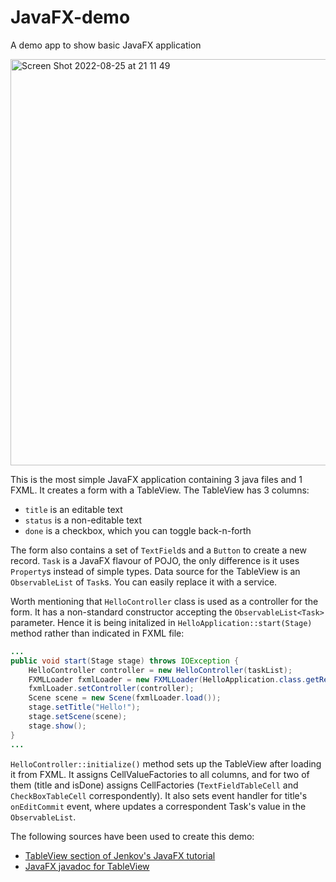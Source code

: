 # JavaFX-demo
A demo app to show basic JavaFX application

<img width="650" alt="Screen Shot 2022-08-25 at 21 11 49" src="https://user-images.githubusercontent.com/1935211/186748969-8559b673-1883-49bf-9204-c075f60814da.png">

This is the most simple JavaFX application containing 3 java files and 1 FXML.
It creates a form with a TableView.
The TableView has 3 columns:
* `title` is an editable text
* `status` is a non-editable text
* `done` is a checkbox, which you can toggle back-n-forth

The form also contains a set of `TextField`s and a `Button` to create a new record.
`Task` is a JavaFX flavour of POJO, the only difference is it uses `Property`s instead of simple types.
Data source for the TableView is an `ObservableList` of `Task`s.
You can easily replace it with a service.

Worth mentioning that `HelloController` class is used as a controller for the form.
It has a non-standard constructor accepting the `ObservableList<Task>` parameter.
Hence it is being initalized in `HelloApplication::start(Stage)` method rather than indicated in FXML file:
```HelloApplication.java
...
public void start(Stage stage) throws IOException {
    HelloController controller = new HelloController(taskList);
    FXMLLoader fxmlLoader = new FXMLLoader(HelloApplication.class.getResource("hello-view.fxml"));
    fxmlLoader.setController(controller);
    Scene scene = new Scene(fxmlLoader.load());
    stage.setTitle("Hello!");
    stage.setScene(scene);
    stage.show();
}
...
```

`HelloController::initialize()` method sets up the TableView after loading it from FXML.
It assigns CellValueFactories to all columns, and for two of them (title and isDone) assigns CellFactories (`TextFieldTableCell` and `CheckBoxTableCell` correspondently).
It also sets event handler for title's `onEditCommit` event, where updates a correspondent Task's value in the `ObservableList`.

The following sources have been used to create this demo:
* [TableView section of Jenkov's JavaFX tutorial](https://jenkov.com/tutorials/javafx/tableview.html)
* [JavaFX javadoc for TableView](https://openjfx.io/javadoc/18/javafx.controls/javafx/scene/control/TableView.html)

